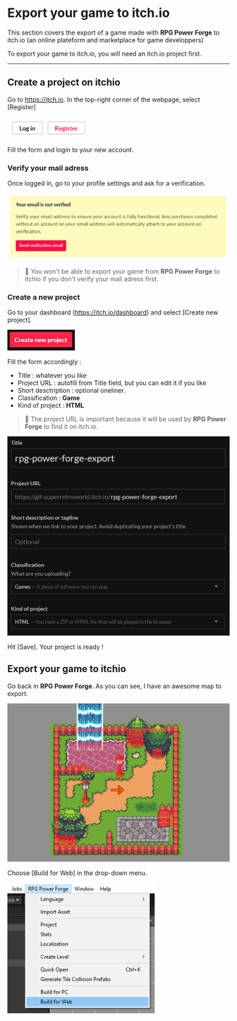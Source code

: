 # Export your game to itch.io

This section covers the export of a game made with **RPG Power Forge** to itch.io (an online plateform and marketplace for game developpers)

To export your game to itch.io, you will need an itch.io project first.

---
## Create a project on itchio

Go to https://itch.io. In the top-right corner of the webpage, select [Register]

![register.png](./../media/export_itchio/register.png)

Fill the form and login to your new account.

### Verify your mail adress

Once logged in, go to your profile settings and ask for a verification.

![verify.png](./../media/export_itchio/verify.png)

> 🐲 You won't be able to export your game from **RPG Power Forge** to itchio if you don't verify your mail adress first.

### Create a new project

Go to your dashboard (https://itch.io/dashboard) and select [Create new project].

![create_new_project.png](./../media/export_itchio/create_new_project.png)

Fill the form accordingly :
* Title : whatever you like
* Project URL : autofill from Title field, but you can edit it if you like
* Short desctription : optional oneliner.
* Classification : **Game**
* Kind of project : **HTML**

> 🐲 The project URL is important because it will be used by **RPG Power Forge** to find it on itch.io.

![project_settings.png](./../media/export_itchio/project_settings.png)

Hit [Save]. Your project is ready !

## Export your game to itchio

Go back in **RPG Power Forge**. As you can see, I have an awesome map to export.

![export_scene.png](./../media/export_itchio/export_scene.png)

Choose [Build for Web] in the drop-down menu.

![build_for_web.png](./../media/export_itchio/build_for_web.png)
